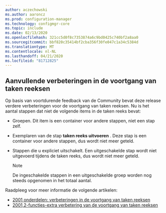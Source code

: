 ```yaml
---
author: aczechowski
ms.author: aaroncz
ms.prod: configuration-manager
ms.technology: configmgr-core
ms.topic: include
ms.date: 02/13/2020
ms.openlocfilehash: 321cc5d0f8c7353874a6c9bd0425c740bf2a8aa0
ms.sourcegitcommit: bbf820c35414bf2cba356f30fe047c1a34c5384d
ms.translationtype: MT
ms.contentlocale: nl-NL
ms.lasthandoff: 04/21/2020
ms.locfileid: "81712825"
---
```

## <a name="additional-improvements-to-task-sequence-progress"></a><a name="bkmk_tsprogress"></a>Aanvullende verbeteringen in de voortgang van taken reeksen

<!--5932692-->

Op basis van voortdurende feedback van de Community bevat deze release verdere verbeteringen voor de voortgang van taken reeksen. Nu is het aantal stappen dat niet de volgende items in de taken reeks bevat:

- Groepen. Dit item is een container voor andere stappen, niet een stap zelf.

- Exemplaren van de stap **taken reeks uitvoeren** . Deze stap is een container voor andere stappen, dus wordt niet meer geteld.

- Stappen die u expliciet uitschakelt. Een uitgeschakelde stap wordt niet uitgevoerd tijdens de taken reeks, dus wordt niet meer geteld.

    > [!NOTE]
    > De ingeschakelde stappen in een uitgeschakelde groep worden nog steeds opgenomen in het totaal aantal.

Raadpleeg voor meer informatie de volgende artikelen:

- [2001 onderdelen: verbeteringen in de voortgang van taken reeksen](../../technical-preview-2001.md#bkmk_tsprogress)
- [2001,2-functies-extra verbetering van de voortgang van taken reeksen](../../technical-preview-2001-2.md#bkmk_tsprogress)

